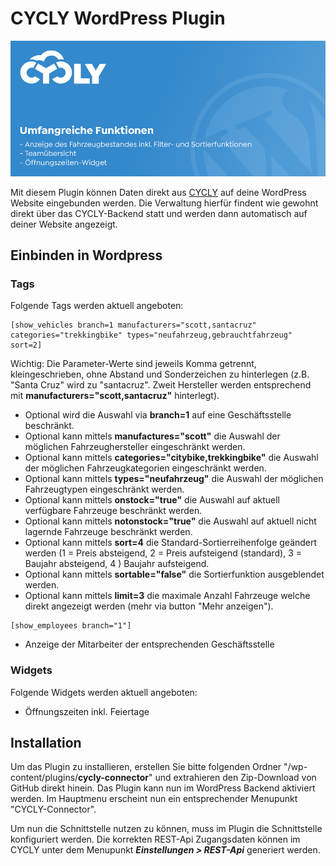 # CYCLY WordPress Plugin
![cycly logo](./tpl/cycly-header.jpg)

Mit diesem Plugin können Daten direkt aus [CYCLY](https://cycly.ch/) auf deine WordPress Website eingebunden werden. Die Verwaltung hierfür findent wie gewohnt direkt über das CYCLY-Backend statt und werden dann automatisch auf deiner Website angezeigt. 

## Einbinden in Wordpress
### Tags
Folgende Tags werden aktuell angeboten:

```
[show_vehicles branch=1 manufacturers="scott,santacruz" categories="trekkingbike" types="neufahrzeug,gebrauchtfahrzeug" sort=2]
```
Wichtig: Die Parameter-Werte sind jeweils Komma getrennt, kleingeschrieben, ohne Abstand und Sonderzeichen zu hinterlegen (z.B. "Santa Cruz" wird zu "santacruz". Zweit Hersteller werden entsprechend mit **manufacturers="scott,santacruz"** hinterlegt).
* Optional wird die Auswahl via **branch=1** auf eine Geschäftsstelle beschränkt.
* Optional kann mittels **manufactures="scott"** die Auswahl der möglichen Fahrzeughersteller eingeschränkt werden. 
* Optional kann mittels **categories="citybike,trekkingbike"** die Auswahl der möglichen Fahrzeugkategorien eingeschränkt werden.
* Optional kann mittels **types="neufahrzeug"** die Auswahl der möglichen Fahrzeugtypen eingeschränkt werden.
* Optional kann mittels **onstock="true"** die Auswahl auf aktuell verfügbare Fahrzeuge beschränkt werden.
* Optional kann mittels **notonstock="true"** die Auswahl auf aktuell nicht lagernde Fahrzeuge beschränkt werden.
* Optional kann mittels **sort=4** die Standard-Sortierreihenfolge geändert werden (1 = Preis absteigend, 2 = Preis aufsteigend (standard), 3 = Baujahr absteigend, 4 ) Baujahr aufsteigend.
* Optional kann mittels **sortable="false"** die Sortierfunktion ausgeblendet werden.
* Optional kann mittels **limit=3** die maximale Anzahl Fahrzeuge welche direkt angezeigt werden (mehr via button "Mehr anzeigen").

```
[show_employees branch="1"]
```
* Anzeige der Mitarbeiter der entsprechenden Geschäftsstelle

### Widgets
Folgende Widgets werden aktuell angeboten:
* Öffnungszeiten inkl. Feiertage

## Installation

Um das Plugin zu installieren, erstellen Sie bitte folgenden Ordner "/wp-content/plugins/**cycly-connector**" und extrahieren den Zip-Download von GitHub direkt hinein. Das Plugin kann nun im WordPress Backend aktiviert werden. Im Hauptmenu erscheint nun ein entsprechender Menupunkt "CYCLY-Connector".

Um nun die Schnittstelle nutzen zu können, muss im Plugin die Schnittstelle konfiguriert werden. Die korrekten REST-Api Zugangsdaten können im CYCLY unter dem Menupunkt ***Einstellungen > REST-Api*** generiert werden.
